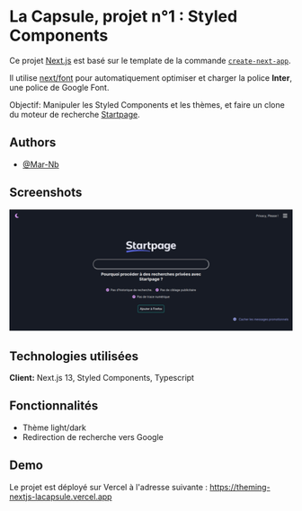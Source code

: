 
# La Capsule, projet n°1 : Styled Components

Ce projet [Next.js](https://nextjs.org/) est basé sur le template de la commande [`create-next-app`](https://github.com/vercel/next.js/tree/canary/packages/create-next-app).

Il utilise [next/font](https://nextjs.org/docs/basic-features/font-optimization) pour automatiquement optimiser et charger la police **Inter**, une police de Google Font.

Objectif: Manipuler les Styled Components et les thèmes, et faire un clone du moteur de recherche [Startpage](https://www.startpage.com/).
## Authors

- [@Mar-Nb](https://www.github.com/Mar-Nb)


## Screenshots

![App Screenshot](public/screen-theming-nextjs.png)


## Technologies utilisées

**Client:** Next.js 13, Styled Components, Typescript


## Fonctionnalités

- Thème light/dark
- Redirection de recherche vers Google

## Demo

Le projet est déployé sur Vercel à l'adresse suivante : <https://theming-nextjs-lacapsule.vercel.app>
